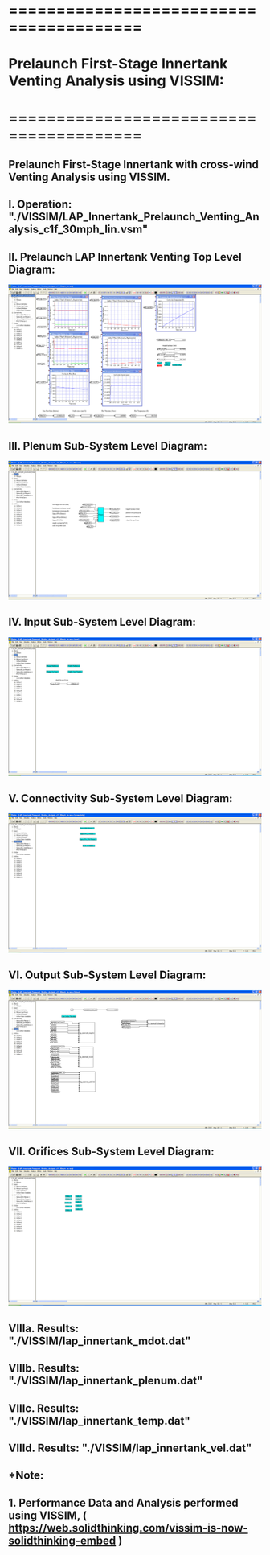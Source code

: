 # ========================================
# Prelaunch First-Stage Innertank Venting Analysis using VISSIM:
# ========================================

## Prelaunch First-Stage Innertank with cross-wind Venting Analysis using VISSIM.

##
## I. Operation: "./VISSIM/LAP_Innertank_Prelaunch_Venting_Analysis_c1f_30mph_lin.vsm"

##
## II. Prelaunch LAP Innertank Venting Top Level Diagram:

![](./images/image_01.png)

##
## III. Plenum Sub-System Level Diagram:

![](./images/image_02.png)

##
## IV. Input Sub-System Level Diagram:

![](./images/image_03.png)

##
## V. Connectivity Sub-System Level Diagram:

![](./images/image_04.png)

##
## VI.  Output Sub-System Level Diagram:

![](./images/image_05.png)

##
## VII. Orifices Sub-System Level Diagram:

![](./images/image_06.png)

##
## VIIIa. Results: "./VISSIM/lap_innertank_mdot.dat"
## VIIIb. Results: "./VISSIM/lap_innertank_plenum.dat"
## VIIIc. Results: "./VISSIM/lap_innertank_temp.dat"
## VIIId. Results: "./VISSIM/lap_innertank_vel.dat"

## 
## *Note: 
## 1. Performance Data and Analysis performed using VISSIM, ( https://web.solidthinking.com/vissim-is-now-solidthinking-embed )

